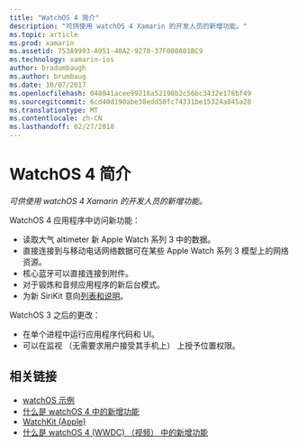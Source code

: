 ```yaml
---
title: "WatchOS 4 简介"
description: "可供使用 watchOS 4 Xamarin 的开发人员的新增功能。"
ms.topic: article
ms.prod: xamarin
ms.assetid: 753A9993-A951-40A2-9270-37F000A01BC9
ms.technology: xamarin-ios
author: bradumbaugh
ms.author: brumbaug
ms.date: 10/07/2017
ms.openlocfilehash: 048041acee99216a52198b2c56bc3432e178bf49
ms.sourcegitcommit: 6cd40d190abe38edd50fc74331be15324a845a28
ms.translationtype: MT
ms.contentlocale: zh-CN
ms.lasthandoff: 02/27/2018
---
```

# <a name="introduction-to-watchos-4"></a>WatchOS 4 简介

_可供使用 watchOS 4 Xamarin 的开发人员的新增功能。_

WatchOS 4 应用程序中访问新功能：

* 读取大气 altimeter 新 Apple Watch 系列 3 中的数据。
* 直接连接到与移动电话网络数据可在某些 Apple Watch 系列 3 模型上的网络资源。
* 核心蓝牙可以直接连接到附件。
* 对于锻炼和音频应用程序的新后台模式。
* 为新 SiriKit 意向[列表和说明](~/ios/platform/introduction-to-ios11/sirikit.md)。

WatchOS 3 之后的更改：

* 在单个进程中运行应用程序代码和 UI。
* 可以在监视 （无需要求用户接受其手机上） 上授予位置权限。


## <a name="related-links"></a>相关链接

- [watchOS 示例](https://developer.xamarin.com/samples/watchos/all/)
- [什么是 watchOS 4 中的新增功能](https://developer.apple.com/watchos/)
- [WatchKit (Apple)](https://developer.apple.com/documentation/watchkit)
- [什么是 watchOS 4 (WWDC) （视频） 中的新增功能](https://developer.apple.com/videos/play/wwdc2017/205/)
